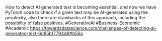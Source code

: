 How to detect AI generated text is becoming essential, and now we have PyTorch code to check if a given text may be AI-generated using the perplexity, also there are drawbacks of this approach, including the possibility of false positives.
#GenerativeAI #Business-Economic #Academic
https://towardsdatascience.com/challenges-of-detecting-ai-generated-text-6d85bf779448#b56a